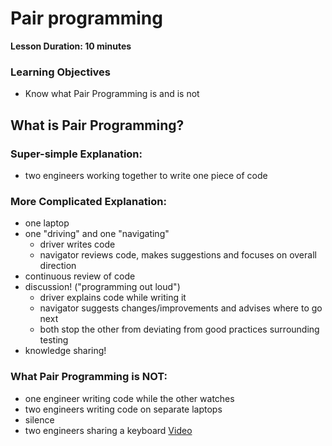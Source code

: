 # Pair programming

**Lesson Duration: 10 minutes**

### Learning Objectives
- Know what Pair Programming is and is not

## What is Pair Programming?

### Super-simple Explanation:

  - two engineers working together to write one piece of code

### More Complicated Explanation:
  - one laptop
  - one "driving" and one "navigating"
    - driver writes code
    - navigator reviews code, makes suggestions and focuses on overall direction
  - continuous review of code
  - discussion! ("programming out loud")
    - driver explains code while writing it
    - navigator suggests changes/improvements and advises where to go next
    - both stop the other from deviating from good practices surrounding testing
  - knowledge sharing!

### What Pair Programming is NOT:
  - one engineer writing code while the other watches
  - two engineers writing code on separate laptops
  - silence
  - two engineers sharing a keyboard [Video](https://www.youtube.com/watch?v=msX4oAXpvUE)
